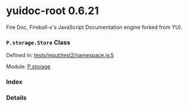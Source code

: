 
# yuidoc-root 0.6.21

Fire Doc, Fireball-x&#x27;s JavaScript Documentation engine forked from YUI.

### `P.storage.Store` Class


Defined in: [tests/input/test2/namespace.js:5](../files/tests/input/test2/namespace.js.js)

Module: [P.storage](../modules/P.storage.md)




 

### Index







### Details




